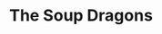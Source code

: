 ---
title: "The Soup Dragons"
summary: "The Soup Dragons were a Scottish alternative rock band formed in 1985, Bellshill, Scotland. Named after a character in the 1970s children's television show Clangers, the group is best known for its cover of the Rolling Stones' song \"I'm Free.\" Disbanded: 1995 Sean Dickson , Jim McCulloch , Sushil K. Dade & Paul Quinn ."
image: "the-soup-dragons.jpg"
---